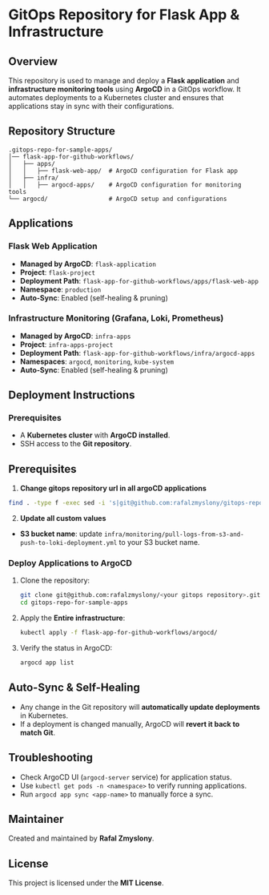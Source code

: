 # GitOps Repository for Flask App & Infrastructure

## Overview
This repository is used to manage and deploy a **Flask application** and **infrastructure monitoring tools** using **ArgoCD** in a GitOps workflow. It automates deployments to a Kubernetes cluster and ensures that applications stay in sync with their configurations.

## Repository Structure
```
.gitops-repo-for-sample-apps/
│── flask-app-for-github-workflows/
│   ├── apps/
│   │   ├── flask-web-app/  # ArgoCD configuration for Flask app
│   ├── infra/
│   │   ├── argocd-apps/    # ArgoCD configuration for monitoring tools
└── argocd/                 # ArgoCD setup and configurations
```

## Applications
### **Flask Web Application**
- **Managed by ArgoCD**: `flask-application`
- **Project**: `flask-project`
- **Deployment Path**: `flask-app-for-github-workflows/apps/flask-web-app`
- **Namespace**: `production`
- **Auto-Sync**: Enabled (self-healing & pruning)

### **Infrastructure Monitoring (Grafana, Loki, Prometheus)**
- **Managed by ArgoCD**: `infra-apps`
- **Project**: `infra-apps-project`
- **Deployment Path**: `flask-app-for-github-workflows/infra/argocd-apps`
- **Namespaces**: `argocd`, `monitoring`, `kube-system`
- **Auto-Sync**: Enabled (self-healing & pruning)

## Deployment Instructions
### Prerequisites
- A **Kubernetes cluster** with **ArgoCD installed**.
- SSH access to the **Git repository**.


## Prerequisites

1. **Change gitops repository url in all argoCD applications**
```sh
find . -type f -exec sed -i 's|git@github.com:rafalzmyslony/gitops-repo-for-sample-apps.git|git@github.com:rafalzmyslony/<your gitops repository>.git|g' {} +
```

2. **Update all custom values**
- **S3 bucket name**: update `infra/monitoring/pull-logs-from-s3-and-push-to-loki-deployment.yml` to your S3 bucket name.  


### Deploy Applications to ArgoCD
1. Clone the repository:
   ```sh
   git clone git@github.com:rafalzmyslony/<your gitops repository>.git
   cd gitops-repo-for-sample-apps
   ```
2. Apply the **Entire infrastructure**:
   ```sh
   kubectl apply -f flask-app-for-github-workflows/argocd/
   ```

3. Verify the status in ArgoCD:
   ```sh
   argocd app list
   ```

## Auto-Sync & Self-Healing
- Any change in the Git repository will **automatically update deployments** in Kubernetes.
- If a deployment is changed manually, ArgoCD will **revert it back to match Git**.

## Troubleshooting
- Check ArgoCD UI (`argocd-server` service) for application status.
- Use `kubectl get pods -n <namespace>` to verify running applications.
- Run `argocd app sync <app-name>` to manually force a sync.

## Maintainer
Created and maintained by **Rafal Zmyslony**.

## License
This project is licensed under the **MIT License**.

